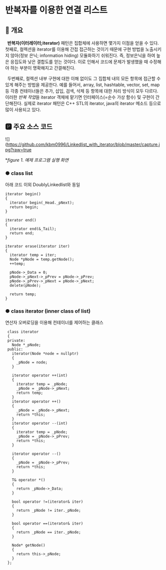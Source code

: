 # 반복자를 이용한 연결 리스트
## 📢 개요

 **반복자(이터레이터;iterator)** 패턴은 집합체에 사용하면 몇가지 이점을 얻을 수 있다. 첫째로, 컬렉션을 iterator를 이용해 간접 접근하는 것이기 때문에 구현 방법을 노출시키지 않아(정보 은닉; information hiding) 모듈화하기 쉬워진다. 즉, 정보은닉을 하여 높은 응집도와 낮은 결합도를 얻는 것이다. 이로 인해서 코드에 문제가 발생했을 때 수정해야 하는 부분이 명확해지고 간결해진다.
 
 두번째로, 컬렉션 내부 구현에 대한 이해 없이도 그 집합체 내의 모든 항목에 접근할 수 있게 해주는 방법을 제공한다. 예를 들어서, array, list, hashtable, vector, set, map 등 각종 컨테이너들은 추가, 삽입, 검색, 삭제 등 항목에 대한 처리 방식이 모두 다르다. 이러한 *반복 작업*을 iterator 객체에 맡기면 인터페이스(=순수 가상 함수) 및 구현이 간단해진다. 실제로 iterator 패턴은 C++ STL의 iterator, java의 iterator 메소드 등으로 많이 사용되고 있다.

 
 ## 🅿 주요 소스 코드
 
 ![](https://github.com/kbm0996/Linkedlist_with_iterator/blob/master/capture.jpg?raw=true
 
 **figure 1. 예제 프로그램 실행 화면*
 
 ### ● class list
 아래 코드 이외 DoublyLinkedlist와 동일
 
    iterator begin()
    {
      iterator begin(_Head._pNext);
      return begin;
    }

    iterator end()
    {
      iterator end(&_Tail);
      return end;
    }

    iterator erase(iterator iter)
    {
      iterator temp = iter;
      Node *pNode = temp.getNode();
      ++temp;

      pNode->_Data = 0;
      pNode->_pNext->_pPrev = pNode->_pPrev;
      pNode->_pPrev->_pNext = pNode->_pNext;
      delete(pNode);

      return temp;
    }
 
 ### ● class iterator (inner class of list)
  연산자 오버로딩을 이용해 컨테이너를 제어하는 클래스
  
     class iterator
     {
     private:
       Node *_pNode;
     public:
       iterator(Node *node = nullptr)
       {
         _pNode = node;
       }

       iterator operator ++(int)
       {
         iterator temp = _pNode;
         _pNode = _pNode->_pNext;
         return temp;
       }
       iterator operator ++()
       {
         _pNode = _pNode->_pNext;
         return *this;
       }
       iterator operator --(int)
       {
         iterator temp = _pNode;
         _pNode = _pNode->_pPrev;
         return *this;
       }

       iterator operator --()
       {
         _pNode = _pNode->_pPrev;
         return *this;
       }

       T& operator *()
       {
         return _pNode->_Data;
       }

       bool operator !=(iterator& iter)
       {
         return _pNode != iter._pNode;
       }

       bool operator ==(iterator& iter)
       {
         return _pNode == iter._pNode;
       }

       Node* getNode()
       {
         return this->_pNode;
       }
     };




